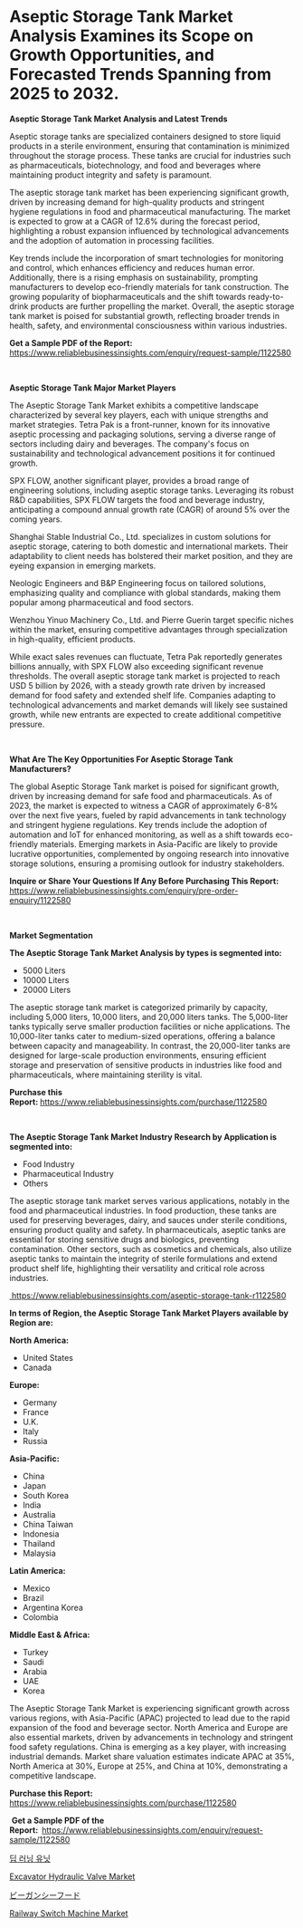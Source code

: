 <p><h1>Aseptic Storage Tank Market Analysis Examines its Scope on Growth Opportunities, and Forecasted Trends Spanning from 2025 to 2032.</h1></p><p><strong>Aseptic Storage Tank Market Analysis and Latest Trends</strong></p>
<p><p>Aseptic storage tanks are specialized containers designed to store liquid products in a sterile environment, ensuring that contamination is minimized throughout the storage process. These tanks are crucial for industries such as pharmaceuticals, biotechnology, and food and beverages where maintaining product integrity and safety is paramount. </p><p>The aseptic storage tank market has been experiencing significant growth, driven by increasing demand for high-quality products and stringent hygiene regulations in food and pharmaceutical manufacturing. The market is expected to grow at a CAGR of 12.6% during the forecast period, highlighting a robust expansion influenced by technological advancements and the adoption of automation in processing facilities. </p><p>Key trends include the incorporation of smart technologies for monitoring and control, which enhances efficiency and reduces human error. Additionally, there is a rising emphasis on sustainability, prompting manufacturers to develop eco-friendly materials for tank construction. The growing popularity of biopharmaceuticals and the shift towards ready-to-drink products are further propelling the market. Overall, the aseptic storage tank market is poised for substantial growth, reflecting broader trends in health, safety, and environmental consciousness within various industries.</p></p>
<p><strong>Get a Sample PDF of the Report:&nbsp;</strong> <a href="https://www.reliablebusinessinsights.com/enquiry/request-sample/1122580?utm_campaign=39&utm_medium=2&utm_source=Github&utm_content=ia&utm_term=22022025&utm_id=aseptic-storage-tank">https://www.reliablebusinessinsights.com/enquiry/request-sample/1122580</a></p>
<p>&nbsp;</p>
<p><strong>Aseptic Storage Tank Major Market Players</strong></p>
<p><p>The Aseptic Storage Tank Market exhibits a competitive landscape characterized by several key players, each with unique strengths and market strategies. Tetra Pak is a front-runner, known for its innovative aseptic processing and packaging solutions, serving a diverse range of sectors including dairy and beverages. The company's focus on sustainability and technological advancement positions it for continued growth.</p><p>SPX FLOW, another significant player, provides a broad range of engineering solutions, including aseptic storage tanks. Leveraging its robust R&D capabilities, SPX FLOW targets the food and beverage industry, anticipating a compound annual growth rate (CAGR) of around 5% over the coming years.</p><p>Shanghai Stable Industrial Co., Ltd. specializes in custom solutions for aseptic storage, catering to both domestic and international markets. Their adaptability to client needs has bolstered their market position, and they are eyeing expansion in emerging markets.</p><p>Neologic Engineers and B&P Engineering focus on tailored solutions, emphasizing quality and compliance with global standards, making them popular among pharmaceutical and food sectors.</p><p>Wenzhou Yinuo Machinery Co., Ltd. and Pierre Guerin target specific niches within the market, ensuring competitive advantages through specialization in high-quality, efficient products.</p><p>While exact sales revenues can fluctuate, Tetra Pak reportedly generates billions annually, with SPX FLOW also exceeding significant revenue thresholds. The overall aseptic storage tank market is projected to reach USD 5 billion by 2026, with a steady growth rate driven by increased demand for food safety and extended shelf life. Companies adapting to technological advancements and market demands will likely see sustained growth, while new entrants are expected to create additional competitive pressure.</p></p>
<p>&nbsp;</p>
<p><strong>What Are The Key Opportunities For Aseptic Storage Tank Manufacturers?</strong></p>
<p><p>The global Aseptic Storage Tank market is poised for significant growth, driven by increasing demand for safe food and pharmaceuticals. As of 2023, the market is expected to witness a CAGR of approximately 6-8% over the next five years, fueled by rapid advancements in tank technology and stringent hygiene regulations. Key trends include the adoption of automation and IoT for enhanced monitoring, as well as a shift towards eco-friendly materials. Emerging markets in Asia-Pacific are likely to provide lucrative opportunities, complemented by ongoing research into innovative storage solutions, ensuring a promising outlook for industry stakeholders.</p></p>
<p><strong>Inquire or Share Your Questions If Any Before Purchasing This Report:</strong> <a href="https://www.reliablebusinessinsights.com/enquiry/pre-order-enquiry/1122580?utm_campaign=39&utm_medium=2&utm_source=Github&utm_content=ia&utm_term=22022025&utm_id=aseptic-storage-tank">https://www.reliablebusinessinsights.com/enquiry/pre-order-enquiry/1122580</a></p>
<p>&nbsp;</p>
<p><strong>Market Segmentation</strong></p>
<p><strong>The Aseptic Storage Tank Market Analysis by types is segmented into:</strong></p>
<p><ul><li>5000 Liters</li><li>10000 Liters</li><li>20000 Liters</li></ul></p>
<p><p>The aseptic storage tank market is categorized primarily by capacity, including 5,000 liters, 10,000 liters, and 20,000 liters tanks. The 5,000-liter tanks typically serve smaller production facilities or niche applications. The 10,000-liter tanks cater to medium-sized operations, offering a balance between capacity and manageability. In contrast, the 20,000-liter tanks are designed for large-scale production environments, ensuring efficient storage and preservation of sensitive products in industries like food and pharmaceuticals, where maintaining sterility is vital.</p></p>
<p><strong>Purchase this Report:&nbsp;</strong><a href="https://www.reliablebusinessinsights.com/purchase/1122580?utm_campaign=39&utm_medium=2&utm_source=Github&utm_content=ia&utm_term=22022025&utm_id=aseptic-storage-tank">https://www.reliablebusinessinsights.com/purchase/1122580</a></p>
<p>&nbsp;</p>
<p><strong>The Aseptic Storage Tank Market Industry Research by Application is segmented into:</strong></p>
<p><ul><li>Food Industry</li><li>Pharmaceutical Industry</li><li>Others</li></ul></p>
<p><p>The aseptic storage tank market serves various applications, notably in the food and pharmaceutical industries. In food production, these tanks are used for preserving beverages, dairy, and sauces under sterile conditions, ensuring product quality and safety. In pharmaceuticals, aseptic tanks are essential for storing sensitive drugs and biologics, preventing contamination. Other sectors, such as cosmetics and chemicals, also utilize aseptic tanks to maintain the integrity of sterile formulations and extend product shelf life, highlighting their versatility and critical role across industries.</p></p>
<p><a href="https://www.reliablebusinessinsights.com/aseptic-storage-tank-r1122580?utm_campaign=39&utm_medium=2&utm_source=Github&utm_content=ia&utm_term=22022025&utm_id=aseptic-storage-tank">&nbsp;https://www.reliablebusinessinsights.com/aseptic-storage-tank-r1122580</a></p>
<p><strong>In terms of Region, the Aseptic Storage Tank Market Players available by Region are:</strong></p>
<p>
    <p> <strong> North America: </strong>
        <ul>
            <li>United States</li>
            <li>Canada</li>
        </ul>
        </p> 
    <p> <strong> Europe: </strong>
        <ul>
            <li>Germany</li>
            <li>France</li>
            <li>U.K.</li>
            <li>Italy</li>
            <li>Russia</li>
        </ul>
        </p> 
    <p> <strong> Asia-Pacific: </strong>
        <ul>
            <li>China</li>
            <li>Japan</li>
            <li>South Korea</li>
            <li>India</li>
            <li>Australia</li>
            <li>China Taiwan</li>
            <li>Indonesia</li>
            <li>Thailand</li>
            <li>Malaysia</li>
        </ul>
        </p> 
    <p> <strong> Latin America: </strong>
        <ul>
            <li>Mexico</li>
            <li>Brazil</li>
            <li>Argentina Korea</li>
            <li>Colombia</li>
        </ul>
        </p> 
    <p> <strong> Middle East & Africa: </strong>
        <ul>
            <li>Turkey</li>
            <li>Saudi</li>
            <li>Arabia</li>
            <li>UAE</li>
            <li>Korea</li>
        </ul>
    </p>
    </p>
<p><p>The Aseptic Storage Tank Market is experiencing significant growth across various regions, with Asia-Pacific (APAC) projected to lead due to the rapid expansion of the food and beverage sector. North America and Europe are also essential markets, driven by advancements in technology and stringent food safety regulations. China is emerging as a key player, with increasing industrial demands. Market share valuation estimates indicate APAC at 35%, North America at 30%, Europe at 25%, and China at 10%, demonstrating a competitive landscape.</p></p>
<p><strong>Purchase this Report: </strong><a href="https://www.reliablebusinessinsights.com/purchase/1122580?utm_campaign=39&utm_medium=2&utm_source=Github&utm_content=ia&utm_term=22022025&utm_id=aseptic-storage-tank">https://www.reliablebusinessinsights.com/purchase/1122580</a></p>
<p>&nbsp;<strong>Get a Sample PDF of the Report:&nbsp;&nbsp;</strong><a href="https://www.reliablebusinessinsights.com/enquiry/request-sample/1122580?utm_campaign=39&utm_medium=2&utm_source=Github&utm_content=ia&utm_term=22022025&utm_id=aseptic-storage-tank">https://www.reliablebusinessinsights.com/enquiry/request-sample/1122580</a></p>
<p><strong></strong></p>
<p><p><a href="https://github.com/laholand/Market-Research-Report-List-7/blob/main/969783439515.md?utm_campaign=39&utm_medium=2&utm_source=Github&utm_content=ia&utm_term=22022025&utm_id=aseptic-storage-tank">딥 러닝 유닛</a></p><p><a href="https://github.com/balkanalazar/Market-Research-Report-List-1/blob/main/excavator-hydraulic-valve-market.md?utm_campaign=39&utm_medium=2&utm_source=Github&utm_content=ia&utm_term=22022025&utm_id=aseptic-storage-tank">Excavator Hydraulic Valve Market</a></p><p><a href="https://github.com/mohamedbakry57/Market-Research-Report-List-7/blob/main/187079138763.md?utm_campaign=39&utm_medium=2&utm_source=Github&utm_content=ia&utm_term=22022025&utm_id=aseptic-storage-tank">ビーガンシーフード</a></p><p><a href="https://github.com/arionmp/Market-Research-Report-List-5/blob/main/railway-switch-machine-market.md?utm_campaign=39&utm_medium=2&utm_source=Github&utm_content=ia&utm_term=22022025&utm_id=aseptic-storage-tank">Railway Switch Machine Market</a></p></p>